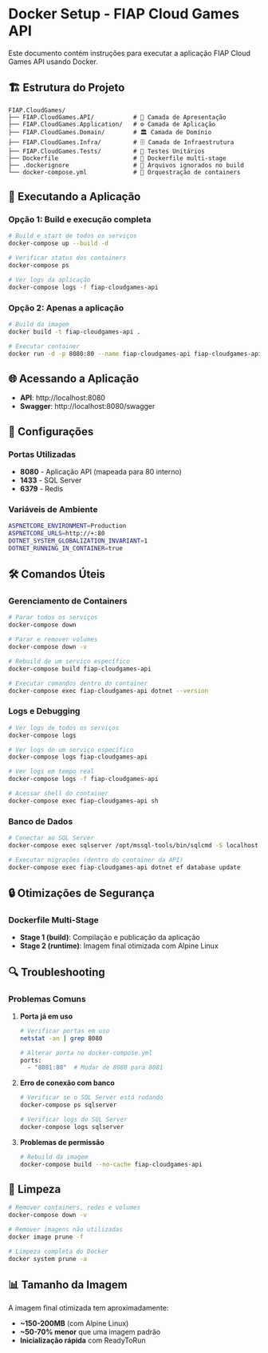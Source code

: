 # Docker Setup - FIAP Cloud Games API

Este documento contém instruções para executar a aplicação FIAP Cloud Games API usando Docker.

## 🏗️ Estrutura do Projeto

```
FIAP.CloudGames/
├── FIAP.CloudGames.API/           # 🚀 Camada de Apresentação
├── FIAP.CloudGames.Application/   # ⚙️ Camada de Aplicação  
├── FIAP.CloudGames.Domain/        # 🏛️ Camada de Domínio
├── FIAP.CloudGames.Infra/         # 🗄️ Camada de Infraestrutura
├── FIAP.CloudGames.Tests/         # 🧪 Testes Unitários
├── Dockerfile                     # 🐳 Dockerfile multi-stage
├── .dockerignore                  # 📝 Arquivos ignorados no build
└── docker-compose.yml             # 🐙 Orquestração de containers
```

## 🚀 Executando a Aplicação

### **Opção 1: Build e execução completa**
```bash
# Build e start de todos os serviços
docker-compose up --build -d

# Verificar status dos containers
docker-compose ps

# Ver logs da aplicação
docker-compose logs -f fiap-cloudgames-api
```

### **Opção 2: Apenas a aplicação**
```bash
# Build da imagem
docker build -t fiap-cloudgames-api .

# Executar container
docker run -d -p 8080:80 --name fiap-cloudgames-api fiap-cloudgames-api
```

## 🌐 Acessando a Aplicação

- **API**: http://localhost:8080
- **Swagger**: http://localhost:8080/swagger

## 🔧 Configurações

### **Portas Utilizadas**
- **8080** - Aplicação API (mapeada para 80 interno)
- **1433** - SQL Server
- **6379** - Redis

### **Variáveis de Ambiente**
```bash
ASPNETCORE_ENVIRONMENT=Production
ASPNETCORE_URLS=http://+:80
DOTNET_SYSTEM_GLOBALIZATION_INVARIANT=1
DOTNET_RUNNING_IN_CONTAINER=true
```

## 🛠️ Comandos Úteis

### **Gerenciamento de Containers**
```bash
# Parar todos os serviços
docker-compose down

# Parar e remover volumes
docker-compose down -v

# Rebuild de um serviço específico
docker-compose build fiap-cloudgames-api

# Executar comandos dentro do container
docker-compose exec fiap-cloudgames-api dotnet --version
```

### **Logs e Debugging**
```bash
# Ver logs de todos os serviços
docker-compose logs

# Ver logs de um serviço específico
docker-compose logs fiap-cloudgames-api

# Ver logs em tempo real
docker-compose logs -f fiap-cloudgames-api

# Acessar shell do container
docker-compose exec fiap-cloudgames-api sh
```

### **Banco de Dados**
```bash
# Conectar ao SQL Server
docker-compose exec sqlserver /opt/mssql-tools/bin/sqlcmd -S localhost -U sa -P FiapCloudGames2024!

# Executar migrações (dentro do container da API)
docker-compose exec fiap-cloudgames-api dotnet ef database update
```

## 🔒 Otimizações de Segurança

### **Dockerfile Multi-Stage**
- **Stage 1 (build)**: Compilação e publicação da aplicação
- **Stage 2 (runtime)**: Imagem final otimizada com Alpine Linux

## 🔍 Troubleshooting

### **Problemas Comuns**

1. **Porta já em uso**
   ```bash
   # Verificar portas em uso
   netstat -an | grep 8080
   
   # Alterar porta no docker-compose.yml
   ports:
     - "8081:80"  # Mudar de 8080 para 8081
   ```

2. **Erro de conexão com banco**
   ```bash
   # Verificar se o SQL Server está rodando
   docker-compose ps sqlserver
   
   # Verificar logs do SQL Server
   docker-compose logs sqlserver
   ```

3. **Problemas de permissão**
   ```bash
   # Rebuild da imagem
   docker-compose build --no-cache fiap-cloudgames-api
   ```

## 🧹 Limpeza

```bash
# Remover containers, redes e volumes
docker-compose down -v

# Remover imagens não utilizadas
docker image prune -f

# Limpeza completa do Docker
docker system prune -a
```

## 📊 Tamanho da Imagem

A imagem final otimizada tem aproximadamente:
- **~150-200MB** (com Alpine Linux)
- **~50-70% menor** que uma imagem padrão
- **Inicialização rápida** com ReadyToRun
